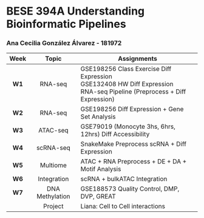 #  BESE 394A Understanding Bioinformatic Pipelines 
### Ana Cecilia González Álvarez - 181972

|  Week  |    **Topic**    | **Assignments**                                                                                                              |
|:------:|:---------------:|------------------------------------------------------------------------------------------------------------------------------|
| **W1** |     RNA-seq     | GSE198256 Class Exercise Diff Expression<br>GSE132408 HW Diff Expression <br>RNA-seq Pipeline (Preprocess + Diff Expression) |
| **W2** |     RNA-seq     | GSE198256 Diff Expression + Gene Set Analysis                                                                                |
| **W3** |     ATAC-seq    | GSE79019 (Monocyte 3hs, 6hrs, 12hrs) Diff Accessibility                                                                      |
| **W4** |    scRNA-seq    | SnakeMake Preprocess scRNA + Diff Expression                                                                                 |
| **W5** |     Multiome    | ATAC + RNA Preprocess + DE + DA + Motif Analysis                                                                             |
| **W6** |   Integration   | scRNA + bulkATAC Integration                                                                                                 |
| **W7** | DNA Methylation | GSE188573 Quality Control, DMP, DVP, GREAT                                                                                   |
|        |     Project     | Liana: Cell to Cell interactions                                                                                             |